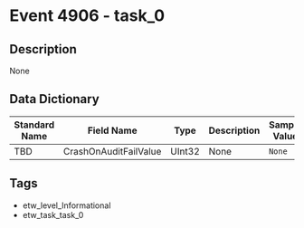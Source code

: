 # Event 4906 - task_0

## Description
None

## Data Dictionary
|Standard Name|Field Name|Type|Description|Sample Value|
|---|---|---|---|---|
|TBD|CrashOnAuditFailValue|UInt32|None|`None`|

## Tags
* etw_level_Informational
* etw_task_task_0